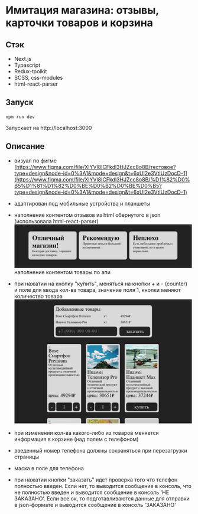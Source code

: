 # Имитация магазина: отзывы, карточки товаров и корзина

## Стэк

- Next.js
- Typascript
- Redux-toolkit
- SCSS, css-modules
- html-react-parser

## Запуск
```
npm run dev
```
Запускает на http://localhost:3000

## Описание
- визуал по фигме [https://www.figma.com/file/XIYVl8ICFkdl3HJZcc8o8B/тестовое?type=design&node-id=0%3A1&mode=design&t=6xUI2e3VtlUzDocD-1](https://www.figma.com/file/XIYVl8ICFkdl3HJZcc8o8B/%D1%82%D0%B5%D1%81%D1%82%D0%BE%D0%B2%D0%BE%D0%B5?type=design&node-id=0%3A1&mode=design&t=6xUI2e3VtlUzDocD-1)
- адаптирован под мобильные устройства и планшеты
- наполнение контентом отзывов из html обернутого в json (использовала html-react-parser)
![Отзывы с наполнением html из json](https://github.com/DaryaSerikova/monkeys/raw/main/public/picture2.jpg)
наполнение контентом товары по апи
- при нажатии на кнопку "купить", меняться на кнопки + и - (counter) и поле для ввода кол-ва товара, значение поля  1, кнопки меняют количество товара
![Карточки товара и корзина с телефоном](https://github.com/DaryaSerikova/monkeys/raw/main/public/picture1.jpg)

- при изменении кол-ва какого-либо из товаров меняется информация в корзине (над полем с телефоном)
- введенный номер телефона должны сохраняться при перезагрузки страницы
- маска в поле для телефона
- при нажатии кнопки "заказать" идет проверка того что телефон полностью введен. Eсли нет, то выводится сообщение в консоль, что не полностью введен и выводится сообщение в консоль 'НЕ ЗАКАЗАНО'. Если все ок, то подготавливаются данные для отправки в json-формате и выводится сообщение в консоль 'ЗАКАЗАНО'
